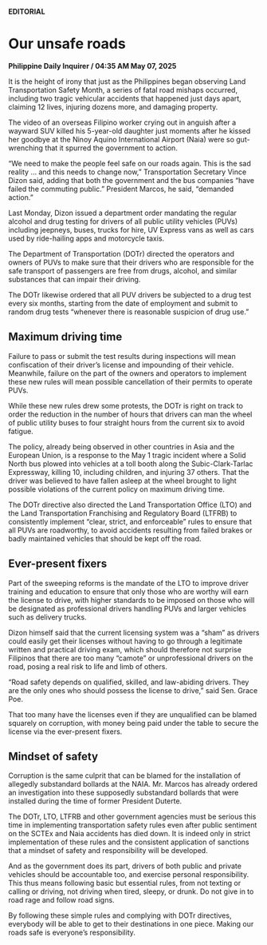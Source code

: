**EDITORIAL**

# Our unsafe roads

****Philippine Daily Inquirer / 04:35 AM May 07, 2025****

It is the height of irony that just as the Philippines began observing Land Transportation Safety Month, a series of fatal road mishaps occurred, including two tragic vehicular accidents that happened just days apart, claiming 12 lives, injuring dozens more, and damaging property.

The video of an overseas Filipino worker crying out in anguish after a wayward SUV killed his 5-year-old daughter just moments after he kissed her goodbye at the Ninoy Aquino International Airport (Naia) were so gut-wrenching that it spurred the government to action.

“We need to make the people feel safe on our roads again. This is the sad reality … and this needs to change now,” Transportation Secretary Vince Dizon said, adding that both the government and the bus companies “have failed the commuting public.” President Marcos, he said, “demanded action.”

Last Monday, Dizon issued a department order mandating the regular alcohol and drug testing for drivers of all public utility vehicles (PUVs) including jeepneys, buses, trucks for hire, UV Express vans as well as cars used by ride-hailing apps and motorcycle taxis.

The Department of Transportation (DOTr) directed the operators and owners of PUVs to make sure that their drivers who are responsible for the safe transport of passengers are free from drugs, alcohol, and similar substances that can impair their driving.

The DOTr likewise ordered that all PUV drivers be subjected to a drug test every six months, starting from the date of employment and submit to random drug tests “whenever there is reasonable suspicion of drug use.”

## Maximum driving time

Failure to pass or submit the test results during inspections will mean confiscation of their driver’s license and impounding of their vehicle. Meanwhile, failure on the part of the owners and operators to implement these new rules will mean possible cancellation of their permits to operate PUVs.

While these new rules drew some protests, the DOTr is right on track to order the reduction in the number of hours that drivers can man the wheel of public utility buses to four straight hours from the current six to avoid fatigue.

The policy, already being observed in other countries in Asia and the European Union, is a response to the May 1 tragic incident where a Solid North bus plowed into vehicles at a toll booth along the Subic-Clark-Tarlac Expressway, killing 10, including children, and injuring 37 others. That the driver was believed to have fallen asleep at the wheel brought to light possible violations of the current policy on maximum driving time.

The DOTr directive also directed the Land Transportation Office (LTO) and the Land Transportation Franchising and Regulatory Board (LTFRB) to consistently implement “clear, strict, and enforceable” rules to ensure that all PUVs are roadworthy, to avoid accidents resulting from failed brakes or badly maintained vehicles that should be kept off the road.

## Ever-present fixers

Part of the sweeping reforms is the mandate of the LTO to improve driver training and education to ensure that only those who are worthy will earn the license to drive, with higher standards to be imposed on those who will be designated as professional drivers handling PUVs and larger vehicles such as delivery trucks.

Dizon himself said that the current licensing system was a “sham” as drivers could easily get their licenses without having to go through a legitimate written and practical driving exam, which should therefore not surprise Filipinos that there are too many “camote” or unprofessional drivers on the road, posing a real risk to life and limb of others.

“Road safety depends on qualified, skilled, and law-abiding drivers. They are the only ones who should possess the license to drive,” said Sen. Grace Poe.

That too many have the licenses even if they are unqualified can be blamed squarely on corruption, with money being paid under the table to secure the license via the ever-present fixers.

## Mindset of safety

Corruption is the same culprit that can be blamed for the installation of allegedly substandard bollards at the NAIA. Mr. Marcos has already ordered an investigation into these supposedly substandard bollards that were installed during the time of former President Duterte.

The DOTr, LTO, LTFRB and other government agencies must be serious this time in implementing transportation safety rules even after public sentiment on the SCTEx and Naia accidents has died down. It is indeed only in strict implementation of these rules and the consistent application of sanctions that a mindset of safety and responsibility will be developed.

And as the government does its part, drivers of both public and private vehicles should be accountable too, and exercise personal responsibility. This thus means following basic but essential rules, from not texting or calling or driving, not driving when tired, sleepy, or drunk. Do not give in to road rage and follow road signs.

By following these simple rules and complying with DOTr directives, everybody will be able to get to their destinations in one piece. Making our roads safe is everyone’s responsibility.
